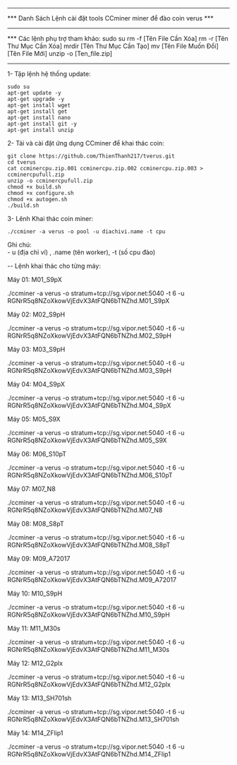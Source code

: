 ********************************************************************
*** Danh Sách Lệnh cài đặt tools CCminer miner để đào coin verus ***
********************************************************************
*** Các lệnh phụ trợ tham khảo:
	sudo su 
	rm -f [Tên File Cần Xóa]
	rm -r [Tên Thư Mục Cần Xóa]
	mrdir [Tên Thư Mục Cần Tạo]
	mv [Tên File Muốn Đổi] [Tên File Mới]
	unzip -o [Ten_file.zip]
	
**********************************************************************************

1- Tập lệnh hệ thống update:

	sudo su
	apt-get update -y 
	apt-get upgrade -y
	apt-get install wget 
	apt-get install get 
	apt-get install nano
	apt-get install git -y
	apt-get install unzip

2- Tải và cài đặt ứng dụng CCminer để khai thác coin:

	git clone https://github.com/ThienThanh217/tverus.git
	cd tverus
	cat ccminercpu.zip.001 ccminercpu.zip.002 ccminercpu.zip.003 > ccminercpufull.zip
	unzip -o ccminercpufull.zip
	chmod +x build.sh
	chmod +x configure.sh
	chmod +x autogen.sh
	./build.sh
	
	
3- Lênh Khai thác coin miner:

	./ccminer -a verus -o pool -u diachivi.name -t cpu

Ghi chú:  
	- u (địa chỉ ví) , .name (tên worker), -t (số cpu đào) 

	
-- Lệnh khai thác cho từng máy:

Máy 01: M01_S9pX

./ccminer -a verus -o stratum+tcp://sg.vipor.net:5040 -t 6 -u RGNrR5q8NZoXkowVjEdvX3AtFQN6bTNZhd.M01_S9pX 

Máy 02: M02_S9pH

./ccminer -a verus -o stratum+tcp://sg.vipor.net:5040 -t 6 -u RGNrR5q8NZoXkowVjEdvX3AtFQN6bTNZhd.M02_S9pH 

Máy 03: M03_S9pH

./ccminer -a verus -o stratum+tcp://sg.vipor.net:5040 -t 6 -u RGNrR5q8NZoXkowVjEdvX3AtFQN6bTNZhd.M03_S9pH 

Máy 04: M04_S9pX

./ccminer -a verus -o stratum+tcp://sg.vipor.net:5040 -t 6 -u RGNrR5q8NZoXkowVjEdvX3AtFQN6bTNZhd.M04_S9pX 

Máy 05: M05_S9X

./ccminer -a verus -o stratum+tcp://sg.vipor.net:5040 -t 6 -u RGNrR5q8NZoXkowVjEdvX3AtFQN6bTNZhd.M05_S9X 

Máy 06: M06_S10pT

./ccminer -a verus -o stratum+tcp://sg.vipor.net:5040 -t 6 -u RGNrR5q8NZoXkowVjEdvX3AtFQN6bTNZhd.M06_S10pT 

Máy 07: M07_N8

./ccminer -a verus -o stratum+tcp://sg.vipor.net:5040 -t 6 -u RGNrR5q8NZoXkowVjEdvX3AtFQN6bTNZhd.M07_N8 

Máy 08: M08_S8pT

./ccminer -a verus -o stratum+tcp://sg.vipor.net:5040 -t 6 -u RGNrR5q8NZoXkowVjEdvX3AtFQN6bTNZhd.M08_S8pT 

Máy 09: M09_A72017

./ccminer -a verus -o stratum+tcp://sg.vipor.net:5040 -t 6 -u RGNrR5q8NZoXkowVjEdvX3AtFQN6bTNZhd.M09_A72017 

Máy 10: M10_S9pH

./ccminer -a verus -o stratum+tcp://sg.vipor.net:5040 -t 6 -u RGNrR5q8NZoXkowVjEdvX3AtFQN6bTNZhd.M10_S9pH 

Máy 11: M11_M30s

./ccminer -a verus -o stratum+tcp://sg.vipor.net:5040 -t 6 -u RGNrR5q8NZoXkowVjEdvX3AtFQN6bTNZhd.M11_M30s 

Máy 12: M12_G2plx

./ccminer -a verus -o stratum+tcp://sg.vipor.net:5040 -t 6 -u RGNrR5q8NZoXkowVjEdvX3AtFQN6bTNZhd.M12_G2plx 

Máy 13: M13_SH701sh

./ccminer -a verus -o stratum+tcp://sg.vipor.net:5040 -t 6 -u RGNrR5q8NZoXkowVjEdvX3AtFQN6bTNZhd.M13_SH701sh 

Máy 14: M14_ZFlip1

./ccminer -a verus -o stratum+tcp://sg.vipor.net:5040 -t 6 -u RGNrR5q8NZoXkowVjEdvX3AtFQN6bTNZhd.M14_ZFlip1 
